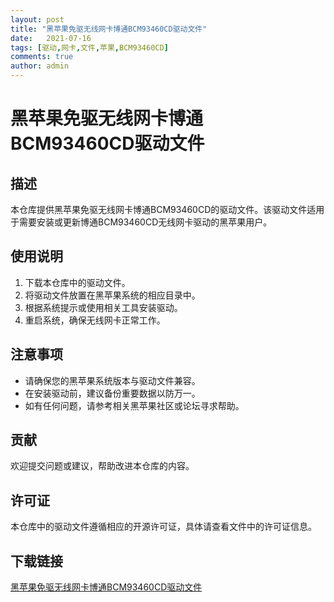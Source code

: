 ```yaml
---
layout: post
title: "黑苹果免驱无线网卡博通BCM93460CD驱动文件"
date:   2021-07-16
tags: [驱动,网卡,文件,苹果,BCM93460CD]
comments: true
author: admin
---
```

# 黑苹果免驱无线网卡博通BCM93460CD驱动文件

## 描述
本仓库提供黑苹果免驱无线网卡博通BCM93460CD的驱动文件。该驱动文件适用于需要安装或更新博通BCM93460CD无线网卡驱动的黑苹果用户。

## 使用说明
1. 下载本仓库中的驱动文件。
2. 将驱动文件放置在黑苹果系统的相应目录中。
3. 根据系统提示或使用相关工具安装驱动。
4. 重启系统，确保无线网卡正常工作。

## 注意事项
- 请确保您的黑苹果系统版本与驱动文件兼容。
- 在安装驱动前，建议备份重要数据以防万一。
- 如有任何问题，请参考相关黑苹果社区或论坛寻求帮助。

## 贡献
欢迎提交问题或建议，帮助改进本仓库的内容。

## 许可证
本仓库中的驱动文件遵循相应的开源许可证，具体请查看文件中的许可证信息。

## 下载链接

[黑苹果免驱无线网卡博通BCM93460CD驱动文件](https://pan.quark.cn/s/fab0cd753cbb)